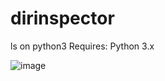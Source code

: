 # dirinspector
ls on python3
Requires:
Python 3.x

![image](https://user-images.githubusercontent.com/83335375/173188112-d6848df5-7da3-446a-a5df-ffc4807e82b2.png)
